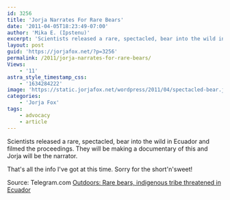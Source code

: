 ```yaml
---
id: 3256
title: 'Jorja Narrates For Rare Bears'
date: '2011-04-05T18:23:49-07:00'
author: 'Mika E. (Ipstenu)'
excerpt: 'Scientists released a rare, spectacled, bear into the wild in Ecuador and filmed the proceedings.  They will be making a documentary of this and Jorja will be the narrator.'
layout: post
guid: 'https://jorjafox.net/?p=3256'
permalink: /2011/jorja-narrates-for-rare-bears/
Views:
    - '11'
astra_style_timestamp_css:
    - '1634284222'
image: 'https://static.jorjafox.net/wordpress/2011/04/spectacled-bear.jpg'
categories:
    - 'Jorja Fox'
tags:
    - advocacy
    - article
---
```


Scientists released a rare, spectacled, bear into the wild in Ecuador and filmed the proceedings.  They will be making a documentary of this and Jorja will be the narrator.

That's all the info I've got at this time.  Sorry for the short'n'sweet!

Source: Telegram.com <a href="http://www.telegram.com/article/20110405/COLUMN10/104050488/1009/">Outdoors: Rare bears, indigenous tribe threatened in Ecuador</a>